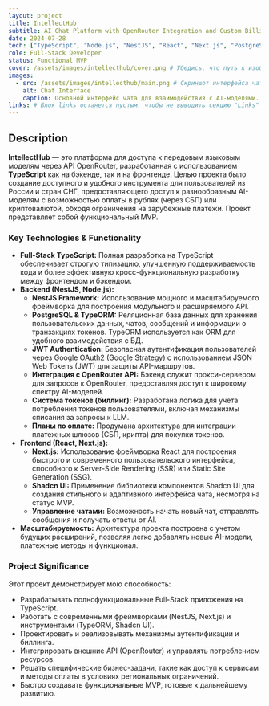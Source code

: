 ```yaml
---
layout: project
title: IntellectHub
subtitle: AI Chat Platform with OpenRouter Integration and Custom Billing Logic
date: 2024-07-28
tech: ["TypeScript", "Node.js", "NestJS", "React", "Next.js", "PostgreSQL", "TypeORM", "JWT Auth", "OpenRouter API"]
role: Full-Stack Developer
status: Functional MVP
cover: /assets/images/intellecthub/cover.png # Убедись, что путь к изображению обложки верный
images:
  - src: /assets/images/intellecthub/main.png # Скриншот интерфейса чата
    alt: Chat Interface
    caption: Основной интерфейс чата для взаимодействия с AI-моделями.
links: # Блок links останется пустым, чтобы не выводить секцию "Links"
---
```


## Description

**IntellectHub** — это платформа для доступа к передовым языковым моделям через API OpenRouter, разработанная с использованием **TypeScript** как на бэкенде, так и на фронтенде. Целью проекта было создание доступного и удобного инструмента для пользователей из России и стран СНГ, предоставляющего доступ к разнообразным AI-моделям с возможностью оплаты в рублях (через СБП) или криптовалютой, обходя ограничения на зарубежные платежи. Проект представляет собой функциональный MVP.

### Key Technologies & Functionality

*   **Full-Stack TypeScript:** Полная разработка на TypeScript обеспечивает строгую типизацию, улучшенную поддерживаемость кода и более эффективную кросс-функциональную разработку между фронтендом и бэкендом.
*   **Backend (NestJS, Node.js):**
    *   **NestJS Framework:** Использование мощного и масштабируемого фреймворка для построения модульного и расширяемого API.
    *   **PostgreSQL & TypeORM:** Реляционная база данных для хранения пользовательских данных, чатов, сообщений и информации о транзакциях токенов. TypeORM используется как ORM для удобного взаимодействия с БД.
    *   **JWT Authentication:** Безопасная аутентификация пользователей через Google OAuth2 (Google Strategy) с использованием JSON Web Tokens (JWT) для защиты API-маршрутов.
    *   **Интеграция с OpenRouter API:** Бэкенд служит прокси-сервером для запросов к OpenRouter, предоставляя доступ к широкому спектру AI-моделей.
    *   **Система токенов (биллинг):** Разработана логика для учета потребления токенов пользователями, включая механизмы списания за запросы к LLM.
    *   **Планы по оплате:** Продумана архитектура для интеграции платежных шлюзов (СБП, крипта) для покупки токенов.
*   **Frontend (React, Next.js):**
    *   **Next.js:** Использование фреймворка React для построения быстрого и современного пользовательского интерфейса, способного к Server-Side Rendering (SSR) или Static Site Generation (SSG).
    *   **Shadcn UI:** Применение библиотеки компонентов Shadcn UI для создания стильного и адаптивного интерфейса чата, несмотря на статус MVP.
    *   **Управление чатами:** Возможность начать новый чат, отправлять сообщения и получать ответы от AI.
*   **Масштабируемость:** Архитектура проекта построена с учетом будущих расширений, позволяя легко добавлять новые AI-модели, платежные методы и функционал.

### Project Significance

Этот проект демонстрирует мою способность:
*   Разрабатывать полнофункциональные Full-Stack приложения на TypeScript.
*   Работать с современными фреймворками (NestJS, Next.js) и инструментами (TypeORM, Shadcn UI).
*   Проектировать и реализовывать механизмы аутентификации и биллинга.
*   Интегрировать внешние API (OpenRouter) и управлять потреблением ресурсов.
*   Решать специфические бизнес-задачи, такие как доступ к сервисам и методы оплаты в условиях региональных ограничений.
*   Быстро создавать функциональные MVP, готовые к дальнейшему развитию.